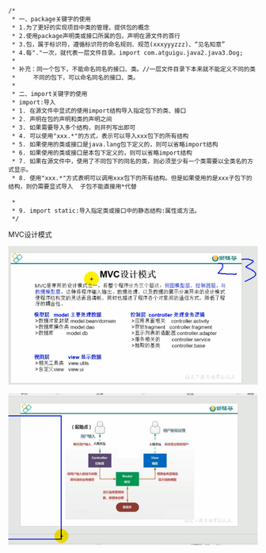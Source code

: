 ```
/*
 * 一、package关键字的使用
 * 1.为了更好的实现项目中类的管理，提供包的概念
 * 2.使用package声明类或接口所属的包，声明在源文件的首行
 * 3.包，属于标识符，遵循标识符的命名规则、规范(xxxyyyzzz)、“见名知意”
 * 4.每"."一次，就代表一层文件目录。import com.atguigu.java2.java3.Dog;
 * 
 * 补充：同一个包下，不能命名同名的接口、类。//一层文件目录下本来就不能定义不同的类
 *     不同的包下，可以命名同名的接口、类。
 * 
 * 二、import关键字的使用
 * import:导入
 * 1. 在源文件中显式的使用import结构导入指定包下的类、接口
 * 2. 声明在包的声明和类的声明之间
 * 3. 如果需要导入多个结构，则并列写出即可
 * 4. 可以使用"xxx.*"的方式，表示可以导入xxx包下的所有结构
 * 5. 如果使用的类或接口是java.lang包下定义的，则可以省略import结构
 * 6. 如果使用的类或接口是本包下定义的，则可以省略import结构
 * 7. 如果在源文件中，使用了不同包下的同名的类，则必须至少有一个类需要以全类名的方式显示。
 * 8. 使用"xxx.*"方式表明可以调用xxx包下的所有结构。但是如果使用的是xxx子包下的结构，则仍需要显式导入  子包不能直接用*代替
 
 * 
 * 9. import static:导入指定类或接口中的静态结构:属性或方法。 
 */
```



MVC设计模式

![image-20210106185207780](1.12package&import的使用.assets/image-20210106185207780.png)

![image-20210106185426435](1.12package&import的使用.assets/image-20210106185426435.png)